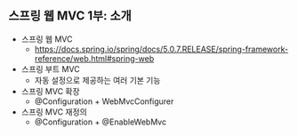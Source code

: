 ## 스프링 웹 MVC 1부: 소개
- 스프링 웹 MVC
    * https://docs.spring.io/spring/docs/5.0.7.RELEASE/spring-framework-reference/web.html#spring-web
- 스프링 부트 MVC
    * 자동 설정으로 제공하는 여러 기본 기능
- 스프링 MVC 확장
    * @Configuration + WebMvcConfigurer
- 스프링 MVC 재정의
    * @Configuration + @EnableWebMvc